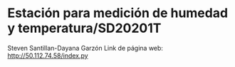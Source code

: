 # Estación para medición de humedad y temperatura/SD20201T
Steven Santillan-Dayana Garzón
Link de página web: http://50.112.74.58/index.py
